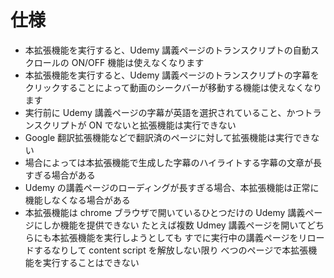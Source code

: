 # 仕様

- 本拡張機能を実行すると、Udemy 講義ページのトランスクリプトの自動スクロールの ON/OFF 機能は使えなくなります
- 本拡張機能を実行すると、Udemy 講義ページのトランスクリプトの字幕をクリックすることによって動画のシークバーが移動する機能は使えなくなります
- 実行前に Udemy 講義ページの字幕が英語を選択されていること、かつトランスクリプトが ON でないと拡張機能は実行できない
- Google 翻訳拡張機能などで翻訳済のページに対して拡張機能は実行できない
- 場合によっては本拡張機能で生成した字幕のハイライトする字幕の文章が長すぎる場合がある
- Udemy の講義ページのローディングが長すぎる場合、本拡張機能は正常に機能しなくなる場合がある
- 本拡張機能は chrome ブラウザで開いているひとつだけの Udemy 講義ページにしか機能を提供できない
  たとえば複数 Udmey 講義ページを開いてどちらにも本拡張機能を実行しようとしても
  すでに実行中の講義ページをリロードするなりして content script を解放しない限り
  べつのページで本拡張機能を実行することはできない
